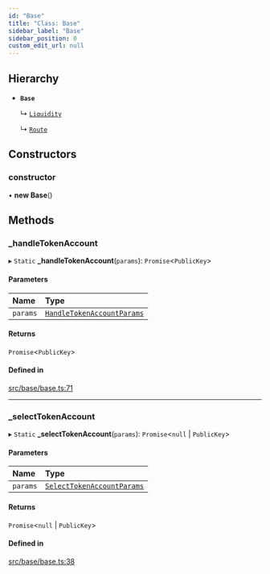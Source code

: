 ```yaml
---
id: "Base"
title: "Class: Base"
sidebar_label: "Base"
sidebar_position: 0
custom_edit_url: null
---
```


## Hierarchy

- **`Base`**

  ↳ [`Liquidity`](Liquidity.md)

  ↳ [`Route`](Route.md)

## Constructors

### constructor

• **new Base**()

## Methods

### \_handleTokenAccount

▸ `Static` **_handleTokenAccount**(`params`): `Promise`<`PublicKey`\>

#### Parameters

| Name | Type |
| :------ | :------ |
| `params` | [`HandleTokenAccountParams`](../interfaces/HandleTokenAccountParams.md) |

#### Returns

`Promise`<`PublicKey`\>

#### Defined in

[src/base/base.ts:71](https://github.com/raydium-io/raydium-sdk/blob/3d95730/src/base/base.ts#L71)

___

### \_selectTokenAccount

▸ `Static` **_selectTokenAccount**(`params`): `Promise`<``null`` \| `PublicKey`\>

#### Parameters

| Name | Type |
| :------ | :------ |
| `params` | [`SelectTokenAccountParams`](../interfaces/SelectTokenAccountParams.md) |

#### Returns

`Promise`<``null`` \| `PublicKey`\>

#### Defined in

[src/base/base.ts:38](https://github.com/raydium-io/raydium-sdk/blob/3d95730/src/base/base.ts#L38)
